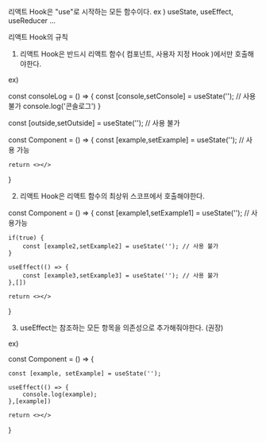 리액트 Hook은 "use"로 시작하는 모든 함수이다.
ex ) useState, useEffect, useReducer ...

리액트 Hook의 규칙
1. 리액트 Hook은 반드시 리액트 함수( 컴포넌트, 사용자 지정 Hook )에서만 호출해야한다.

ex) 


const consoleLog = () => { 
    const [console,setConsole] = useState(''); // 사용 불가
    console.log('콘솔로그')
}

const [outside,setOutside] = useState(''); // 사용 불가

const Component = () => {
    const [example,setExample] = useState(''); // 사용 가능

    return <></>
}

2. 리액트 Hook은 리액트 함수의 최상위 스코프에서 호출해야한다.

const Component = () => {
    const [example1,setExample1] = useState(''); // 사용가능

    if(true) {
        const [example2,setExample2] = useState(''); // 사용 불가
    }

    useEffect(() => {
        const [example3,setExample3] = useState(''); // 사용 불가
    },[])

    return <></>
}

3. useEffect는 참조하는 모든 항목을 의존성으로 추가해줘야한다. (권장)

ex)

const Component = () => {
    
    const [example, setExample] = useState('');

    useEffect(() => {
        console.log(example);
    },[example])

    return <></>
}